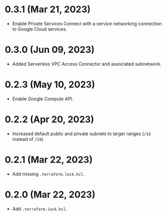 # 0.3.1 (Mar 21, 2023)
* Enable Private Services Connect with a service networking connection to Google Cloud services.

# 0.3.0 (Jun 09, 2023)
* Added Serverless VPC Access Connector and associated subnetwork.

# 0.2.3 (May 10, 2023)
* Enable Google Compute API.

# 0.2.2 (Apr 20, 2023)
* Increased default public and private subnets to larger ranges (`/16` instead of `/24`).

# 0.2.1 (Mar 22, 2023)
* Add missing `.terraform.lock.hcl`.

# 0.2.0 (Mar 22, 2023)
* Add `.terraform.lock.hcl`.
